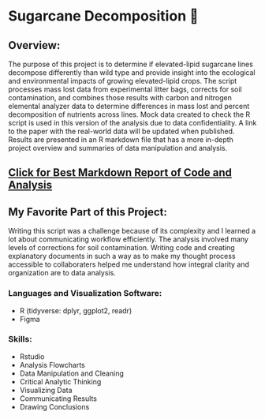 # Sugarcane Decomposition :leaves:


## Overview: 

The purpose of this project is to determine if elevated-lipid sugarcane lines decompose differently than wild type and provide insight into the ecological and environmental impacts of growing elevated-lipid crops. The script processes mass lost data from experimental litter bags, corrects for soil contamination, and combines those results with carbon and nitrogen elemental analyzer data to determine differences in mass lost and percent decomposition of nutrients across lines. Mock data created to check the R script is used in this version of the analysis due to data confidentiality. A link to the paper with the real-world data will be updated when published. Results are presented in an R markdown file that has a more in-depth project overview and summaries of data manipulation and analysis. 

## [Click for Best Markdown Report of Code and Analysis](https://htmlpreview.github.io/?https://github.com/Jemulcrone/data-and-gis-analyst-portfolio/blob/main/sugarcane_decomp-r/sugarcane-markdown.html)

## My Favorite Part of this Project:

Writing this script was a challenge because of its complexity and I learned a lot about communicating workflow efficiently. The analysis involved many levels of corrections for soil contamination. Writing code and creating explanatory documents in such a way as to make my thought process accessible to collaboraters helped me understand how integral clarity and organization are to data analysis.   

### Languages and Visualization Software: 

- R (tidyverse: dplyr, ggplot2, readr)
- Figma

### Skills:

- Rstudio
- Analysis Flowcharts
- Data Manipulation and Cleaning
- Critical Analytic Thinking
- Visualizing Data
- Communicating Results
- Drawing Conclusions
